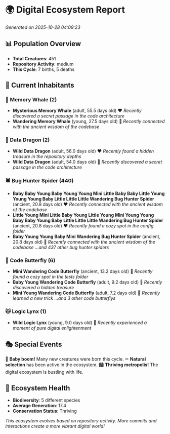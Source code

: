 # 🌍 Digital Ecosystem Report
*Generated on 2025-10-28 04:09:23*

## 📊 Population Overview
- **Total Creatures**: 451
- **Repository Activity**: medium
- **This Cycle**: 7 births, 5 deaths

## 👥 Current Inhabitants

### 🐋 Memory Whale (2)
- **Mysterious Memory Whale** (adult, 55.5 days old) ❤️
  *Recently discovered a secret passage in the code architecture*
- **Wandering Memory Whale** (young, 27.5 days old) 💛
  *Recently connected with the ancient wisdom of the codebase*

### 🐉 Data Dragon (2)
- **Wild Data Dragon** (adult, 56.0 days old) ❤️
  *Recently found a hidden treasure in the repository depths*
- **Wild Data Dragon** (adult, 54.0 days old) 💛
  *Recently discovered a secret passage in the code architecture*

### 🕷️ Bug Hunter Spider (440)
- **Baby Baby Young Baby Young Young Mini Little Baby Baby Little Young Young Young Baby Little Little Little Wandering Bug Hunter Spider** (ancient, 20.8 days old) ❤️
  *Recently connected with the ancient wisdom of the codebase*
- **Little Young Mini Little Baby Young Little Young Mini Young Young Baby Baby Young Baby Little Little Little Wandering Bug Hunter Spider** (ancient, 20.8 days old) ❤️
  *Recently found a cozy spot in the config folder*
- **Baby Young Young Baby Mini Wandering Bug Hunter Spider** (ancient, 20.8 days old) 💛
  *Recently connected with the ancient wisdom of the codebase*
  *...and 437 other bug hunter spiders*

### 🦋 Code Butterfly (6)
- **Mini Wandering Code Butterfly** (ancient, 13.2 days old) 💛
  *Recently found a cozy spot in the tests folder*
- **Baby Young Wandering Code Butterfly** (adult, 9.2 days old) 💛
  *Recently discovered a hidden treasure*
- **Mini Young Wandering Code Butterfly** (adult, 7.2 days old) 💚
  *Recently learned a new trick*
  *...and 3 other code butterflys*

### 🐱 Logic Lynx (1)
- **Wild Logic Lynx** (young, 9.0 days old) 💚
  *Recently experienced a moment of pure digital enlightenment*

## 🎭 Special Events

🎉 **Baby boom!** Many new creatures were born this cycle.
⚰️ **Natural selection** has been active in the ecosystem.
🏙️ **Thriving metropolis!** The digital ecosystem is bustling with life.

## 🔬 Ecosystem Health
- **Biodiversity**: 5 different species
- **Average Generation**: 17.4
- **Conservation Status**: Thriving

*This ecosystem evolves based on repository activity. More commits and interactions create a more vibrant digital world!*